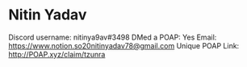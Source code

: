# Nitin Yadav

Discord username: nitinya9av#3498
DMed a POAP: Yes
Email: https://www.notion.so20nitinyadav78@gmail.com
Unique POAP Link: http://POAP.xyz/claim/tzunra
